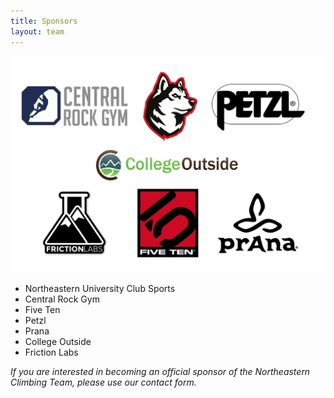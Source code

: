 ```yaml
---
title: Sponsors
layout: team
---
```


![The Northeastern Climbing Team Sponsors](/images/sponsors.png)

* Northeastern University Club Sports
* Central Rock Gym
* Five Ten
* Petzl
* Prana
* College Outside
* Friction Labs

*If you are interested in becoming an official sponsor of the Northeastern Climbing Team, please use our contact form.*
